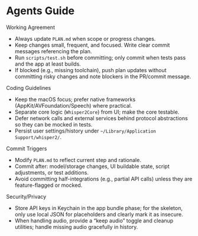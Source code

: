 # Agents Guide

Working Agreement
- Always update `PLAN.md` when scope or progress changes.
- Keep changes small, frequent, and focused. Write clear commit messages referencing the plan.
- Run `scripts/test.sh` before committing; only commit when tests pass and the app at least builds.
- If blocked (e.g., missing toolchain), push plan updates without committing risky changes and note blockers in the PR/commit message.

Coding Guidelines
- Keep the macOS focus; prefer native frameworks (AppKit/AVFoundation/Speech) where practical.
- Separate core logic (`Whisper2Core`) from UI; make the core testable.
- Defer network calls and external services behind protocol abstractions so they can be mocked in tests.
- Persist user settings/history under `~/Library/Application Support/whisper2/`.

Commit Triggers
- Modify `PLAN.md` to reflect current step and rationale.
- Commit after: model/storage changes, UI buildable state, script adjustments, or test additions.
- Avoid committing half-integrations (e.g., partial API calls) unless they are feature-flagged or mocked.

Security/Privacy
- Store API keys in Keychain in the app bundle phase; for the skeleton, only use local JSON for placeholders and clearly mark it as insecure.
- When handling audio, provide a “keep audio” toggle and cleanup utilities; handle missing audio gracefully in history.
